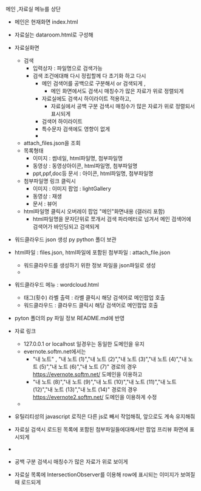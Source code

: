 메인 ,자료실 메뉴를 상단
- 메인은 현재화면 index.html
- 자료실는 dataroom.html로 구성해 
- 자료실화면
  - 검색 
     - 입력상자 : 파일명으로 검색가능
     - 검색 조건에대해 다시 정립할께 다 초기화 하고 다시
       - 메인 검색어를 공백으로 구분해서 or 검색되게 ,
         - 메인 화면에서도 검색시 매칭수가 많은 자료가 위로 정렬되게
       - 자료실에도 검색시 하이라이트 적용하고,
         - 자료실에서 공백 구분 검색시 매칭수가 많은 자료가 위로 정렬되서 표시되게
       - 검색어 하이라이트
       - 특수문자 검색에도 영향이 없게
       - 
  - attach_files.json을 조회
  - 목록형태
    - 이미지 : 썸네일, html파일명, 첨부파일명
    - 동영상 : 동영상아이콘, html파일명, 첨부파일명
    - ppt,ppf,doc등 문서 : 아이콘, html파일명, 첨부파일명
  - 첨부파일명 링크 클릭시
    - 이미지 : 이미지 팝업 : lightGallery
    - 동영상 : 재생
    - 문서 : 뷰어
  - html파일명 클릭시  오버레이 팝업 "메인"화면내용 (갤러리 포함)
    -  html파일명을 문자단위로 쪼개서 검색 파라메터로 넘겨서 메인 검색어에
  검색어가 바인딩되고 검색되게
- 워드클라우드 json 생성 py python 폴더 보관
- html파일 : files.json, html파일에 포함된 첨부파일 : attach_file.json 
  - 워드클라우드를 생성하기 위한 정보 파일을 json파일로 생성
  - 
- 워드클라우드 메뉴 : wordcloud.html
  - 태그(횟수) 라벨 출력 : 라벨 클릭시 해당 검색어로 메인팝업 호출
  - 워드클라우드 : 클라우드 클릭시 해당 검색어로 메인팝업 호출

- pyton 폴더의 py 파일 정보 README.md에 반영


- 자료 링크
  - 127.0.0.1 or localhost 일경우는 동일한 도메인을 유지
  - evernote.softm.net에서는 
      - "내 노트" , "내 노트 (1)","내 노트 (2)","내 노트 (3)","내 노트 (4)","내 노트 (5)","내 노트 (6)","내 노트 (7)" 경로의 경우 https://evernote.softm.net/ 도메인을 이용하고
      - "내 노트 (8)","내 노트 (9)","내 노트 (10)","내 노트 (11)","내 노트 (12)","내 노트 (13)","내 노트 (14)" 경로의 경우  https://evernote2.softm.net/ 도메인을 이용하게 수정
  - 
- 유틸리티성의 javascript 로직은 다른 js로 빼서 작업해줘, 앞으로도 계속 유지해줘

- 자료실 검색시 로드된 목록에 포함된 첨부파일들에대해서만 팝업 프리뷰 화면에 표시되게
- 
- 공백 구분 검색시 매칭수가 많은 자료가 위로 보이게
- 자료실 목록에 IntersectionObserver를 이용해 row에 표시되는 이미지가 보여질때 로드되게

